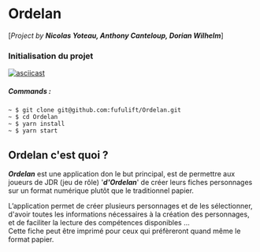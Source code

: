 # Ordelan
[*Project by* ***Nicolas Yoteau, Anthony Canteloup, Dorian Wilhelm***]
### Initialisation du projet
[![asciicast](https://asciinema.org/a/ZStTNr8PieD6r15F09hSxVnQi.png)](https://asciinema.org/a/ZStTNr8PieD6r15F09hSxVnQi)
##### Commands :
```
~ $ git clone git@github.com:fufulift/Ordelan.git
~ $ cd Ordelan
~ $ yarn install
~ $ yarn start
```
## Ordelan c'est quoi ?
***Ordelan*** est une application don le but principal, est de permettre aux joueurs de JDR (jeu de rôle)  '***d'Ordelan***' de créer leurs fiches personnages sur un format numérique plutôt que le traditionnel papier.

 L’application permet de créer plusieurs personnages et de les sélectionner, d'avoir toutes les informations nécessaires à la création des personnages, et de faciliter la lecture des compétences disponibles …<br> Cette fiche peut être imprimé pour ceux qui préfèreront quand même le format papier.